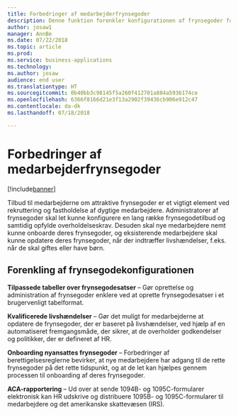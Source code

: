 ```yaml
---
title: Forbedringer af medarbejderfrynsegoder
description: Denne funktion forenkler konfigurationen af frynsegoder for frynsegodeadministratorer.
author: josaw1
manager: AnnBe
ms.date: 07/22/2018
ms.topic: article
ms.prod: 
ms.service: business-applications
ms.technology: 
ms.author: josaw
audience: end user
ms.translationtype: HT
ms.sourcegitcommit: 0b40bb3c98145f5a260f412701a884a5936174ce
ms.openlocfilehash: 6366f8166d21e3f13a2902f39436cb906e912c47
ms.contentlocale: da-dk
ms.lasthandoff: 07/18/2018

---
```


# <a name="employee-benefits-enhancements"></a>Forbedringer af medarbejderfrynsegoder

[!include[banner](../../includes/banner.md)]

Tilbud til medarbejderne om attraktive frynsegoder er et vigtigt element ved rekruttering og fastholdelse af dygtige medarbejdere. Administratorer af frynsegoder skal let kunne konfigurere en lang række frynsegodetilbud og samtidig opfylde overholdelseskrav. Desuden skal nye medarbejdere nemt kunne onboarde deres frynsegoder, og eksisterende medarbejdere skal kunne opdatere deres frynsegoder, når der indtræffer livshændelser, f.eks. når de skal giftes eller have børn.

## <a name="simplify-benefits-configuration"></a>Forenkling af frynsegodekonfigurationen

**Tilpassede tabeller over frynsegodesatser** – Gør oprettelse og administration af frynsegoder enklere ved at oprette frynsegodesatser i et brugervenligt tabelformat.

**Kvalificerede livshændelser** – Gør det muligt for medarbejderne at opdatere de frynsegoder, der er baseret på livshændelser, ved hjælp af en automatiseret fremgangsmåde, der sikrer, at de overholder godkendelser og politikker, der er defineret af HR.

**Onboarding nyansattes frynsegoder** – Forbedringer af berettigelsesreglerne bevirker, at nye medarbejdere har adgang til de rette frynsegoder på det rette tidspunkt, og at de let kan hjælpes gennem processen til onboarding af deres frynsegoder.

**ACA-rapportering** – Ud over at sende 1094B- og 1095C-formularer elektronisk kan HR udskrive og distribuere 1095B- og 1095C-formularer til medarbejdere og det amerikanske skattevæsen (IRS).

<!--
### Who uses this feature
These features are intended for benefits administrators and employees.
## Status
### Development status
In development
-->

